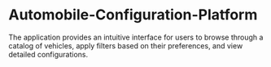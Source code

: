 # Automobile-Configuration-Platform
The application provides an intuitive interface for users to browse through a catalog of vehicles, apply filters based on their preferences, and view detailed configurations.
